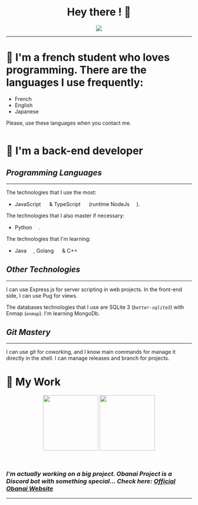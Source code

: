 <div id="header" align="center">
  
  <h1>
    Hey there ! 👋
  </h1>
  
</div>

<div align="center">
  <img src="https://cdn.discordapp.com/attachments/983073037001834617/983657211295301632/ezgif.com-gif-maker.gif" />
</div>

---
<div class="space-divider-little"></div>

# 📐 I'm a french student who loves programming. There are the languages I use frequently:
- French
- English
- Japanese

Please, use these languages when you contact me.

<div class="space-divider"></div>

# 🚧 I'm a back-end developer
<div class="space-divider-little"></div>

## *Programming Languages*
---
The technologies that I use the most:

- JavaScript <img src="https://cdn.discordapp.com/attachments/976532495543730220/983660175401566248/js.png" width="15px" /> & TypeScript <img src="https://cdn.discordapp.com/attachments/976532495543730220/983660176856989726/typescript.png" width="15px" /> (runtime NodeJs <img src="https://cdn.discordapp.com/attachments/976532495543730220/983660175632261120/node-js.png" width="15px" />).

The technologies that I also master if necessary:
- Python <img src="https://cdn.discordapp.com/attachments/976532495543730220/983660175854534656/python.png" width="15px" />.

The technologies that I'm learning:
- Java <img src="https://cdn.discordapp.com/attachments/976532495543730220/983660175175090176/java.png" width="15px" />, Golang <img src="https://cdn.discordapp.com/attachments/976532495543730220/983660174713683968/go.png" width="15px" /> & C++ <img src="https://cdn.discordapp.com/attachments/976532495543730220/983660174185209886/c-.png" width="15px" />

<div class="space-divider-little"></div>

## *Other Technologies*
---
I can use Express.js for server scripting in web projects. In the front-end side, I can use Pug for views.

The databases technologies that I use are SQLite 3 (*`better-sqlite3`*) with Enmap (*`enmap`*). I'm learning MongoDb.

<div class="space-divider-little"></div>

## *Git Mastery*
---

I can use git for coworking, and I know main commands for manage it directly in the shell. I can manage releases and branch for projects.

<div class="space-divider-little"></div>

# 🎐 My Work

<div align="center">
  <img src="http://github-readme-streak-stats.herokuapp.com?user=PxndxDev&theme=tokyonight&hide_border=true&date_format=M%20j%5B%2C%20Y%5D" height="150px" />
  <img src="https://github-readme-stats.vercel.app/api/top-langs/?username=PxndxDev&layout=compact&theme=tokyonight&hide_border=true&date_format=M%20j%5B%2C%20Y%5D" height="150px" />
</div>

<div class="space-divider"></div>

### *I'm actually working on a big project. Obanai Project is a Discord bot with something special... Check here: [Official Obanai Website](https://pxndxdev.gitbook.io/obanaibot)*

---

<div style="text-align:center">
    <img src="https://komarev.com/ghpvc/?username=PxndxDev&style=flat-square&color=blue" alt=""/>
</div>

<style>
    .space-divider {
        margin-top: 50px;
    }
    .space-divider-little {
        margin-top: 30px;
    }
</style>
